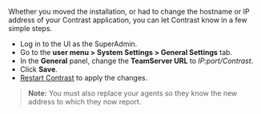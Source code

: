 <!--
title: "Update an IP Address"
description: "Overview of updating your IP address"
tags: "Admin EOP maintenance IP address system settings connect"
-->

Whether you moved the installation, or had to change the hostname or IP address of your Contrast application, you can let Contrast know in a few simple steps. 

* Log in to the UI as the SuperAdmin.
* Go to the **user menu > System Settings > General Settings** tab.
* In the **General** panel, change the **TeamServer URL** to *IP:port/Contrast*.
* Click **Save**.
* [Restart Contrast](installation-setupinstall.html#restart) to apply the changes.

>**Note:** You must also replace your agents so they know the new address to which they now report. 

